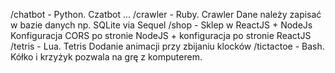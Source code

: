 /chatbot - Python. Czatbot
  ...
/crawler - Ruby. Crawler
  Dane należy zapisać w bazie danych np. SQLite via Sequel
/shop - Sklep w ReactJS + NodeJs
  Konfiguracja CORS po stronie NodeJS + konfiguracja po stronie ReactJS
/tetris - Lua. Tetris
  Dodanie animacji przy zbijaniu klocków
/tictactoe - Bash. Kółko i krzyżyk
  pozwala na grę z komputerem.
